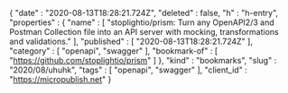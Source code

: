 {
  "date" : "2020-08-13T18:28:21.724Z",
  "deleted" : false,
  "h" : "h-entry",
  "properties" : {
    "name" : [ "stoplightio/prism: Turn any OpenAPI2/3 and Postman Collection file into an API server with mocking, transformations and validations." ],
    "published" : [ "2020-08-13T18:28:21.724Z" ],
    "category" : [ "openapi", "swagger" ],
    "bookmark-of" : [ "https://github.com/stoplightio/prism" ]
  },
  "kind" : "bookmarks",
  "slug" : "2020/08/uhuhk",
  "tags" : [ "openapi", "swagger" ],
  "client_id" : "https://micropublish.net"
}
